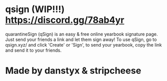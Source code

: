 # qsign (WIP!!!) https://discord.gg/78ab4yr
quarantineSign (qSign) is an easy & free online yearbook signature page.
Just send your friends a link and let them sign away!
To use qSign, go to qsign.xyz/ and click 'Create' or 'Sign', to send your yearbook, copy the link and send it to your friends.
# Made by danstyx & stripcheese
